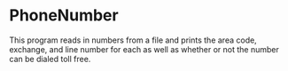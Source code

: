 # PhoneNumber
This program reads in numbers from a file and prints the area code, exchange, and line number for each as well as whether or not the number can be dialed toll free.
